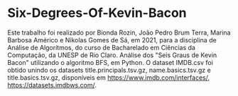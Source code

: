 # Six-Degrees-Of-Kevin-Bacon
Este trabalho foi realizado por Bionda Rozin, João Pedro Brum Terra, Marina Barbosa Américo e Nikolas Gomes de Sá, em 2021, para a disciplina de Análise de Algorítmos, do curso de Bacharelado em Ciências da Computação, da UNESP de Rio Claro.
Análise dos "Seis Graus de Kevin Bacon" utilizando o algoritmo BFS, em Python.
O dataset IMDB.csv foi obtido unindo os datasets title.principals.tsv.gz, name.basics.tsv.gz e title.basics.tsv.gz, disponíveis em https://www.imdb.com/interfaces/, https://datasets.imdbws.com/.
